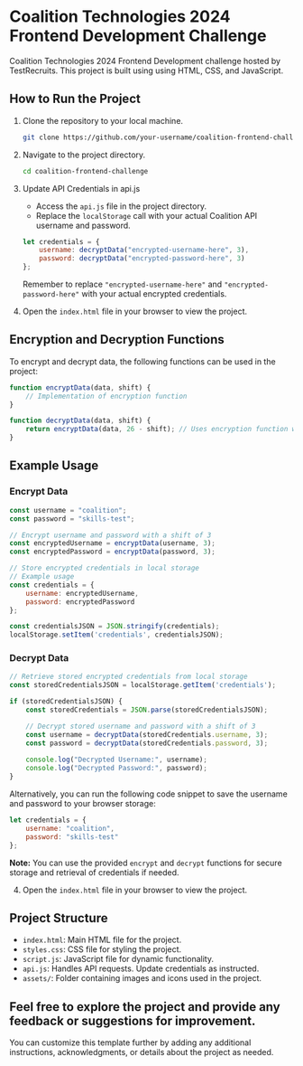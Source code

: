 # Coalition Technologies 2024 Frontend Development Challenge

Coalition Technologies 2024 Frontend Development challenge hosted by TestRecruits. This project is built using using HTML, CSS, and JavaScript.

## How to Run the Project

1. Clone the repository to your local machine.
   
   ```bash
   git clone https://github.com/your-username/coalition-frontend-challenge.git
   ```

2. Navigate to the project directory.
   
   ```bash
   cd coalition-frontend-challenge
   ```

3. Update API Credentials in api.js

   - Access the `api.js` file in the project directory.
   - Replace the `localStorage` call with your actual Coalition API username and password.
   
   ```javascript
   let credentials = {
       username: decryptData("encrypted-username-here", 3),
       password: decryptData("encrypted-password-here", 3)
   };
   ```

   Remember to replace `"encrypted-username-here"` and `"encrypted-password-here"` with your actual encrypted credentials.

4. Open the `index.html` file in your browser to view the project.

## Encryption and Decryption Functions

To encrypt and decrypt data, the following functions can be used in the project:

```javascript
function encryptData(data, shift) {
    // Implementation of encryption function
}

function decryptData(data, shift) {
    return encryptData(data, 26 - shift); // Uses encryption function with reverse shift
}
```

## Example Usage

### Encrypt Data
```javascript
const username = "coalition";
const password = "skills-test";

// Encrypt username and password with a shift of 3
const encryptedUsername = encryptData(username, 3);
const encryptedPassword = encryptData(password, 3);

// Store encrypted credentials in local storage
// Example usage
const credentials = {
    username: encryptedUsername,
    password: encryptedPassword
};

const credentialsJSON = JSON.stringify(credentials);
localStorage.setItem('credentials', credentialsJSON);
```

### Decrypt Data
```javascript
// Retrieve stored encrypted credentials from local storage
const storedCredentialsJSON = localStorage.getItem('credentials');

if (storedCredentialsJSON) {
    const storedCredentials = JSON.parse(storedCredentialsJSON);

    // Decrypt stored username and password with a shift of 3
    const username = decryptData(storedCredentials.username, 3);
    const password = decryptData(storedCredentials.password, 3);
    
    console.log("Decrypted Username:", username);
    console.log("Decrypted Password:", password);
}
```









   Alternatively, you can run the following code snippet to save the username and password to your browser storage:

   ```javascript
   let credentials = {
       username: "coalition",
       password: "skills-test"
   };
   ```

   **Note:** You can use the provided `encrypt` and `decrypt` functions for secure storage and retrieval of credentials if needed.

4. Open the `index.html` file in your browser to view the project.

## Project Structure

- `index.html`: Main HTML file for the project.
- `styles.css`: CSS file for styling the project.
- `script.js`: JavaScript file for dynamic functionality.
- `api.js`: Handles API requests. Update credentials as instructed.
- `assets/`: Folder containing images and icons used in the project.

Feel free to explore the project and provide any feedback or suggestions for improvement.
---

You can customize this template further by adding any additional instructions, acknowledgments, or details about the project as needed. 
